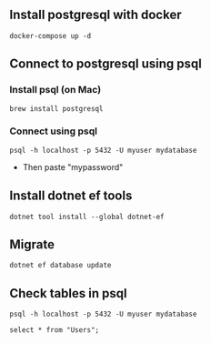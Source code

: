 ## Install postgresql with docker

```
docker-compose up -d
```

## Connect to postgresql using psql

### Install psql (on Mac)

```
brew install postgresql
```

### Connect using psql

```
psql -h localhost -p 5432 -U myuser mydatabase
```
* Then paste "mypassword"

## Install dotnet ef tools

```
dotnet tool install --global dotnet-ef
```

## Migrate

```
dotnet ef database update
```

## Check tables in psql

```
psql -h localhost -p 5432 -U myuser mydatabase
```
```
select * from "Users";
```

